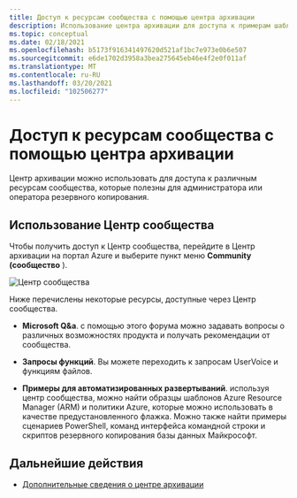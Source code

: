 ```yaml
---
title: Доступ к ресурсам сообщества с помощью центра архивации
description: Использование центра архивации для доступа к примерам шаблонов, сценариев и запросов функций
ms.topic: conceptual
ms.date: 02/18/2021
ms.openlocfilehash: b5173f916341497620d521af1bc7e973e0b6e507
ms.sourcegitcommit: e6de1702d3958a3bea275645eb46e4f2e0f011af
ms.translationtype: MT
ms.contentlocale: ru-RU
ms.lasthandoff: 03/20/2021
ms.locfileid: "102506277"
---
```

# <a name="access-community-resources-using-backup-center"></a>Доступ к ресурсам сообщества с помощью центра архивации

Центр архивации можно использовать для доступа к различным ресурсам сообщества, которые полезны для администратора или оператора резервного копирования.

## <a name="using-community-hub"></a>Использование Центр сообщества

Чтобы получить доступ к Центр сообщества, перейдите в Центр архивации на портал Azure и выберите пункт меню **Community (сообщество** ).

![Центр сообщества](./media/backup-center-community/backup-center-community-hub.png)

Ниже перечислены некоторые ресурсы, доступные через Центр сообщества.

- **Microsoft Q&а**. с помощью этого форума можно задавать вопросы о различных возможностях продукта и получать рекомендации от сообщества.

- **Запросы функций**. Вы можете переходить к запросам UserVoice и функциям файлов.

- **Примеры для автоматизированных развертываний**. используя центр сообщества, можно найти образцы шаблонов Azure Resource Manager (ARM) и политики Azure, которые можно использовать в качестве предустановленного флажка. Можно также найти примеры сценариев PowerShell, команд интерфейса командной строки и скриптов резервного копирования базы данных Майкрософт.

## <a name="next-steps"></a>Дальнейшие действия

- [Дополнительные сведения о центре архивации](backup-center-overview.md)
